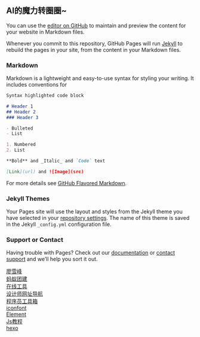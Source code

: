 ## AI的魔力转圈圈~

You can use the [editor on GitHub](https://github.com/heseen/hjl/edit/master/README.md) to maintain and preview the content for your website in Markdown files.

Whenever you commit to this repository, GitHub Pages will run [Jekyll](https://jekyllrb.com/) to rebuild the pages in your site, from the content in your Markdown files.

### Markdown

Markdown is a lightweight and easy-to-use syntax for styling your writing. It includes conventions for

```markdown
Syntax highlighted code block

# Header 1
## Header 2
### Header 3

- Bulleted
- List

1. Numbered
2. List

**Bold** and _Italic_ and `Code` text

[Link](url) and ![Image](src)
```

For more details see [GitHub Flavored Markdown](https://guides.github.com/features/mastering-markdown/).

### Jekyll Themes

Your Pages site will use the layout and styles from the Jekyll theme you have selected in your [repository settings](https://github.com/heseen/hjl/settings). The name of this theme is saved in the Jekyll `_config.yml` configuration file.

### Support or Contact

Having trouble with Pages? Check out our [documentation](https://help.github.com/categories/github-pages-basics/) or [contact support](https://github.com/contact) and we’ll help you sort it out.

[廖雪峰](https://www.liaoxuefeng.com/)  
[蚂蚁团建](http://www.himayi.cn/)  
[在线工具](http://www.atool9.com/)  
[设计师网址导航](https://hao.uisdc.com/)  
[程序员工具箱](https://tool.lu/)  
[iconfont](https://www.iconfont.cn/)  
[Element](https://element.eleme.cn/#/zh-CN)  
[Js教程](https://zh.javascript.info/)  
[hexo](https://hexo.io/zh-cn/)  
